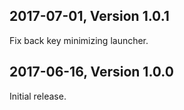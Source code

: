 ## 2017-07-01, Version 1.0.1

Fix back key minimizing launcher.

## 2017-06-16, Version 1.0.0

Initial release.
